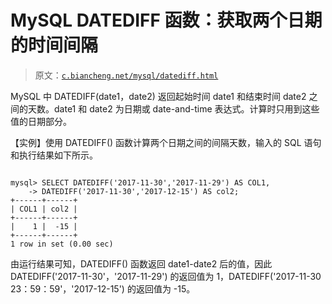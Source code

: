 # MySQL DATEDIFF 函数：获取两个日期的时间间隔

> 原文：[`c.biancheng.net/mysql/datediff.html`](http://c.biancheng.net/mysql/datediff.html)

MySQL 中 DATEDIFF(date1，date2) 返回起始时间 date1 和结束时间 date2 之间的天数。date1 和 date2 为日期或 date-and-time 表达式。计算时只用到这些值的日期部分。

【实例】使用 DATEDIFF() 函数计算两个日期之间的间隔天数，输入的 SQL 语句和执行结果如下所示。

```

mysql> SELECT DATEDIFF('2017-11-30','2017-11-29') AS COL1,
    -> DATEDIFF('2017-11-30','2017-12-15') AS col2;
+------+------+
| COL1 | col2 |
+------+------+
|    1 |  -15 |
+------+------+
1 row in set (0.00 sec)
```

由运行结果可知，DATEDIFF() 函数返回 date1-date2 后的值，因此 DATEDIFF('2017-11-30'，'2017-11-29') 的返回值为 1，DATEDIFF('2017-11-30 23：59：59'，'2017-12-15') 的返回值为 -15。